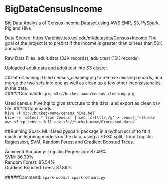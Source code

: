 # BigDataCensusIncome
Big Data Analysis of Census Income Dataset using AWS EMR, S3, PySpark, Pig and Hive

Data Source: https://archive.ics.uci.edu/ml/datasets/Census+Income
The goal of the project is to predict if the income is greater than or less than 50K annually.

Raw Data Files: adult.data (32K records), adult.test (16K records)

Uploaded adult.data and adult.test into S3 cluster.

##Data Cleaning:
Used census_cleaning.pig to remove missing records, and merge the two sets into one as well as clean up a few other inconsistencies in the data.\
#####Commands: 
`pig s3://bucket-name/census_cleaning.pig`

Used census_hive.hql to give structure to the data, and export as clean csv file.
#####Commands:\
`hive -f s3://bucket-name/census_hive.hql`\
`hive -e 'select * from Census' | sed 's/[\t]/,/g' > census_full.csv`\
`aws s3 cp census_full.csv s3://bucket-name/Processed-data/`

##Running Spark ML:
Used pyspark package in a python script to fit 4 machine learning models on the data, using a 70-30 split.
Tried Logistic Regression, SVM, Random Forest and Gradient Boosted Trees.

Achieved Accuracy:
Logistic Regression:    87.49%\
SVM:                    86.39%\
Random Forest:          85.54%\
Gradient Boosted Trees: 87.89%

#####Command:
`spark-submit spark-census.py`
